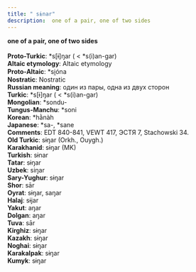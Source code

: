 ```yaml
---
title: " sɨnar"
description:  one of a pair, one of two sides
---
```

<strong> one of a pair, one of two sides</strong><br><br>
<strong>Proto-Turkic</strong>:  *s[ɨ]ŋar ( < *s(i)an-gar)<br>
<strong>Altaic etymology</strong>:  Altaic etymology<br>
<strong> Proto-Altaic</strong>:  *si̯óna<br>
<strong>Nostratic</strong>:  Nostratic<br>
<strong>Russian meaning</strong>:  один из пары, одна из двух сторон<br>
<strong>Turkic</strong>:  *s[ɨ]ŋar ( < *s(i)an-gar)<br>
<strong>Mongolian</strong>:  *sondu-<br>
<strong>Tungus-Manchu</strong>:  *soni<br>
<strong>Korean</strong>:  *hằnàh<br>
<strong>Japanese</strong>:  *sa-, *sane<br>
<strong>Comments</strong>:  EDT 840-841, VEWT 417, ЭСТЯ 7, Stachowski 34.<br>
<strong>Old Turkic</strong>:  sɨŋar (Orkh., Ouygh.)<br>
<strong>Karakhanid</strong>:  sɨŋar (MK)<br>
<strong>Turkish</strong>:  sɨnar<br>
<strong>Tatar</strong>:  sɨŋar<br>
<strong>Uzbek</strong>:  siŋar<br>
<strong>Sary-Yughur</strong>:  sɨŋar<br>
<strong>Shor</strong>:  sār<br>
<strong>Oyrat</strong>:  sɨŋar, saŋar<br>
<strong>Halaj</strong>:  sɨjar<br>
<strong>Yakut</strong>:  aŋar<br>
<strong>Dolgan</strong>:  aŋar<br>
<strong>Tuva</strong>:  sār<br>
<strong>Kirghiz</strong>:  sɨŋar<br>
<strong>Kazakh</strong>:  sɨŋar<br>
<strong>Noghai</strong>:  sɨŋar<br>
<strong>Karakalpak</strong>:  sɨŋar<br>
<strong>Kumyk</strong>:  sɨŋar<br>


